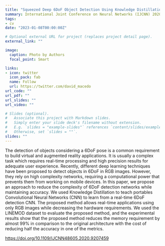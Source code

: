 ```yaml
---
title: "Squeezed Deep 6DoF Object Detection Using Knowledge Distillation"
summary: International Joint Conference on Neural Networks (IJCNN) 2020
tags:
- cv
date: "2023-01-08T00:00:00Z"

# Optional external URL for project (replaces project detail page).
external_link: ""

image:
  caption: Photo by Authors
  focal_point: Smart

links:
- icon: twitter
  icon_pack: fab
  name: Follow
  url: https://twitter.com/david_macedo
url_code: ""
url_pdf: ""
url_slides: ""
url_video: ""

# Slides (optional).
#   Associate this project with Markdown slides.
#   Simply enter your slide deck's filename without extension.
#   E.g. `slides = "example-slides"` references `content/slides/example-slides.md`.
#   Otherwise, set `slides = ""`.
slides: ""
---
```


The detection of objects considering a 6DoF pose is a common requirement to build virtual and augmented reality applications. It is usually a complex task which requires real-time processing and high precision results for adequate user experience. Recently, different deep learning techniques have been proposed to detect objects in 6DoF in RGB images. However, they rely on high complexity networks, requiring a computational power that prevents them from working on mobile devices. In this paper, we propose an approach to reduce the complexity of 6DoF detection networks while maintaining accuracy. We used Knowledge Distillation to teach portables Convolutional Neural Networks (CNN) to learn from a real-time 6DoF detection CNN. The proposed method allows real-time applications using only RGB images while decreasing the hardware requirements. We used the LINEMOD dataset to evaluate the proposed method, and the experimental results show that the proposed method reduces the memory requirement by almost 99% in comparison to the original architecture with the cost of reducing half the accuracy in one of the metrics.

https://doi.org/10.1109/IJCNN48605.2020.9207459
